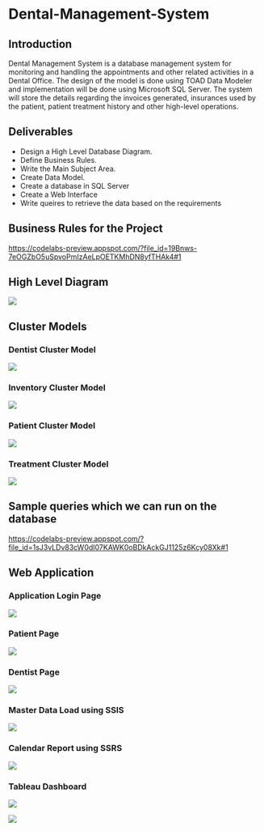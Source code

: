# Dental-Management-System

## Introduction
Dental Management System is a database management system for monitoring and handling the appointments and other related activities in a Dental Office. The design of the model is done using TOAD Data Modeler and implementation will be done using Microsoft SQL Server. The system will store the details regarding the invoices generated, insurances used by the patient, patient treatment history and other high-level operations.

## Deliverables
- Design a High Level Database Diagram.
- Define Business Rules.
- Write the Main Subject Area.
- Create Data Model.
- Create a database in SQL Server
- Create a Web Interface
- Write queires to retrieve the data based on the requirements

## Business Rules for the Project
https://codelabs-preview.appspot.com/?file_id=19Bnws-7eOGZbO5uSpvoPmIzAeLpOETKMhDN8yfTHAk4#1

## High Level Diagram
![](Project%20Diagrams%20and%20Images/High_Lvl_Diagram.PNG)

## Cluster Models

### Dentist Cluster Model
![](Project%20Diagrams%20and%20Images/DentistCluster.PNG)

### Inventory Cluster Model
![](Project%20Diagrams%20and%20Images/InventoryCluster.png)

### Patient Cluster Model
![](Project%20Diagrams%20and%20Images/PatientCluster.png)

### Treatment Cluster Model
![](Project%20Diagrams%20and%20Images/TreatmentClusterPNG.PNG)

## Sample queries which we can run on the database
https://codelabs-preview.appspot.com/?file_id=1sJ3vLDv83cW0dI07KAWK0oBDkAckGJ1125z6Kcy08Xk#1

## Web Application

### Application Login Page
![](Project%20Diagrams%20and%20Images/Login%20Page.png)

### Patient Page
![](Project%20Diagrams%20and%20Images/Patient%20Page.png)

### Dentist Page
![](Project%20Diagrams%20and%20Images/Dentist%20Page.png)

### Master Data Load using SSIS
![](Project%20Diagrams%20and%20Images/Master%20Data%20Load.png)

### Calendar Report using SSRS
![](Project%20Diagrams%20and%20Images/Calendar%20Report.png)

### Tableau Dashboard 
![](Project%20Diagrams%20and%20Images/Tableau%20Dentist%20and%20Patient%20Appointment.png)

![](Project%20Diagrams%20and%20Images/Inventory%20Dashboard.png)

